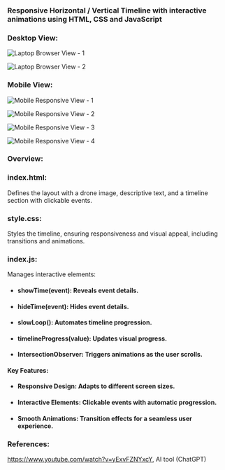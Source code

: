 ### Responsive Horizontal / Vertical Timeline with interactive animations using HTML, CSS and JavaScript

### Desktop View:

![Laptop Browser View - 1](https://github.com/user-attachments/assets/1dfb2870-984f-4116-8215-df1930a8bcb7)

![Laptop Browser View - 2](https://github.com/user-attachments/assets/4ccb1129-70bd-453c-ae77-1778d611cdf7)

### Mobile View:

![Mobile Responsive View - 1](https://github.com/user-attachments/assets/efd8160b-a66b-40ee-9884-18ca9f533141)

![Mobile Responsive View - 2](https://github.com/user-attachments/assets/79997e5c-4253-402b-a052-97df474a6f80)

![Mobile Responsive View - 3](https://github.com/user-attachments/assets/c6f9461e-ecbf-4567-bfa4-884b522cbe3b)

![Mobile Responsive View - 4](https://github.com/user-attachments/assets/09b94a59-c467-4a10-96b7-d21a2d7235fd)

### Overview:

### index.html: 
Defines the layout with a drone image, descriptive text, and a timeline section with clickable events.

### style.css:
Styles the timeline, ensuring responsiveness and visual appeal, including transitions and animations.

### index.js:
Manages interactive elements:
* #### **showTime(event)**: Reveals event details.
* #### **hideTime(event)**: Hides event details.
* #### **slowLoop()**: Automates timeline progression.
* #### **timelineProgress(value)**: Updates visual progress.
* #### **IntersectionObserver**: Triggers animations as the user scrolls.

#### Key Features:
* #### **Responsive Design**: Adapts to different screen sizes.
* #### **Interactive Elements**: Clickable events with automatic progression.
* #### **Smooth Animations**: Transition effects for a seamless user experience.

### References: 
https://www.youtube.com/watch?v=yExvFZNYxcY, AI tool (ChatGPT)
